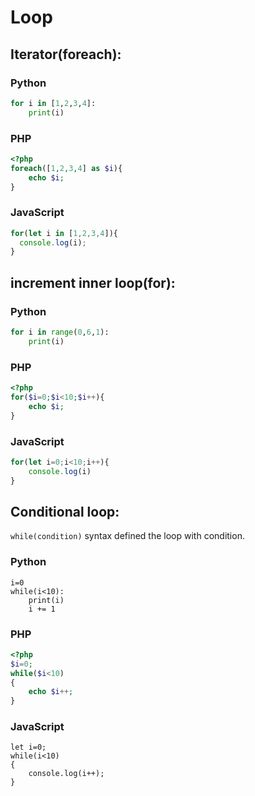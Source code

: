 # Loop

## Iterator(foreach):
### Python
```python
for i in [1,2,3,4]:
	print(i)
```

### PHP
```php
<?php
foreach([1,2,3,4] as $i){
	echo $i;
}
```

### JavaScript
```javascript
for(let i in [1,2,3,4]){
  console.log(i);
}
```

## increment inner loop(for):
### Python
```python
for i in range(0,6,1):
	print(i)
```
### PHP
```php
<?php
for($i=0;$i<10;$i++){
	echo $i;
}
```
### JavaScript
```javascript
for(let i=0;i<10;i++){
	console.log(i)
}
```

## Conditional loop:
```while(condition)``` syntax defined the loop with condition.

### Python
```
i=0
while(i<10):
	print(i)
	i += 1

```

### PHP
```php
<?php
$i=0;
while($i<10)
{
	echo $i++;
}
```

### JavaScript
```
let i=0;
while(i<10)
{
	console.log(i++);
}
```
